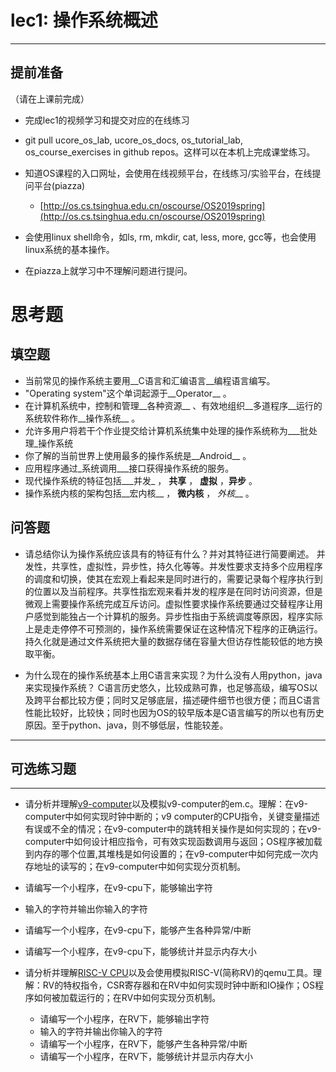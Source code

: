 # lec1: 操作系统概述

---

## **提前准备**

（请在上课前完成）

* 完成lec1的视频学习和提交对应的在线练习
* git pull ucore\_os\_lab, ucore\_os\_docs, os\_tutorial\_lab, os\_course\_exercises in github repos。这样可以在本机上完成课堂练习。
* 知道OS课程的入口网址，会使用在线视频平台，在线练习/实验平台，在线提问平台\(piazza\)
  * [http://os.cs.tsinghua.edu.cn/oscourse/OS2019spring](http://os.cs.tsinghua.edu.cn/oscourse/OS2019spring)


* 会使用linux shell命令，如ls, rm, mkdir, cat, less, more, gcc等，也会使用linux系统的基本操作。
* 在piazza上就学习中不理解问题进行提问。



# 思考题

## 填空题

* 当前常见的操作系统主要用__C语言和汇编语言__编程语言编写。
* "Operating system"这个单词起源于__Operator__ 。
* 在计算机系统中，控制和管理__各种资源__ 、有效地组织__多道程序__运行的系统软件称作__操作系统__ 。
* 允许多用户将若干个作业提交给计算机系统集中处理的操作系统称为___批处理_操作系统
* 你了解的当前世界上使用最多的操作系统是__Android__ 。
* 应用程序通过_系统调用___接口获得操作系统的服务。
* 现代操作系统的特征包括___并发_ ， __共享__ ， __虚拟__ ，__异步__ 。
* 操作系统内核的架构包括__宏内核__ ， __微内核__ ， _外核___ 。


## 问答题

- 请总结你认为操作系统应该具有的特征有什么？并对其特征进行简要阐述。
并发性，共享性，虚拟性，异步性，持久化等等。并发性要求支持多个应用程序的调度和切换，使其在宏观上看起来是同时进行的，需要记录每个程序执行到的位置以及当前程序。共享性指宏观来看并发的程序是在同时访问资源，但是微观上需要操作系统完成互斥访问。虚拟性要求操作系统要通过交替程序让用户感觉到能独占一个计算机的服务。异步性指由于系统调度等原因，程序实际上是走走停停不可预测的，操作系统需要保证在这种情况下程序的正确运行。持久化就是通过文件系统把大量的数据存储在容量大但访存性能较低的地方换取平衡。

- 为什么现在的操作系统基本上用C语言来实现？为什么没有人用python，java来实现操作系统？
C语言历史悠久，比较成熟可靠，也足够高级，编写OS以及跨平台都比较方便；同时又足够底层，描述硬件细节也很方便；而且C语言性能比较好，比较快；同时也因为OS的较早版本是C语言编写的所以也有历史原因。至于python、java，则不够低层，性能较差。
---

## 可选练习题

---

- 请分析并理解[v9\-computer](https://github.com/chyyuu/os_tutorial_lab/blob/master/v9_computer/docs/v9_computer.md)以及模拟v9\-computer的em.c。理解：在v9\-computer中如何实现时钟中断的；v9 computer的CPU指令，关键变量描述有误或不全的情况；在v9\-computer中的跳转相关操作是如何实现的；在v9\-computer中如何设计相应指令，可有效实现函数调用与返回；OS程序被加载到内存的哪个位置,其堆栈是如何设置的；在v9\-computer中如何完成一次内存地址的读写的；在v9\-computer中如何实现分页机制。


- 请编写一个小程序，在v9-cpu下，能够输出字符


- 输入的字符并输出你输入的字符


- 请编写一个小程序，在v9-cpu下，能够产生各种异常/中断


- 请编写一个小程序，在v9-cpu下，能够统计并显示内存大小



- 请分析并理解[RISC-V CPU](http://www.riscvbook.com/chinese/)以及会使用模拟RISC\-V(简称RV)的qemu工具。理解：RV的特权指令，CSR寄存器和在RV中如何实现时钟中断和IO操作；OS程序如何被加载运行的；在RV中如何实现分页机制。
  - 请编写一个小程序，在RV下，能够输出字符
  - 输入的字符并输出你输入的字符
  - 请编写一个小程序，在RV下，能够产生各种异常/中断
  - 请编写一个小程序，在RV下，能够统计并显示内存大小
